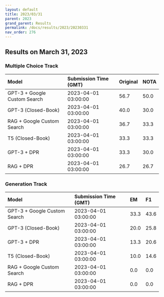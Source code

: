 ```yaml
---
layout: default
title: 2023/03/31
parent: 2023
grand_parent: Results
permalink: /docs/results/2023/20230331
nav_order: 276
---
```


## Results on March 31, 2023

### Multiple Choice Track

| Model        | Submission Time (GMT) | Original | NOTA | 
|:-------------|:---------|:---------|:-----|
|GPT-3 + Google Custom Search|2023-04-01 03:00:00|56.7|50.0|
|GPT-3 (Closed-Book)|2023-04-01 03:00:00|40.0|30.0|
|RAG + Google Custom Search|2023-04-01 03:00:00|36.7|33.3|
|T5 (Closed-Book)|2023-04-01 03:00:00|33.3|33.3|
|GPT-3 + DPR|2023-04-01 03:00:00|33.3|30.0|
|RAG + DPR|2023-04-01 03:00:00|26.7|26.7|



### Generation Track

| Model        | Submission Time (GMT) | EM | F1 | 
|:-------------|:---------|:---------|:-----|
|GPT-3 + Google Custom Search|2023-04-01 03:00:00|33.3|43.6|
|GPT-3 (Closed-Book)|2023-04-01 03:00:00|20.0|25.8|
|GPT-3 + DPR|2023-04-01 03:00:00|13.3|20.6|
|T5 (Closed-Book)|2023-04-01 03:00:00|10.0|14.6|
|RAG + Google Custom Search|2023-04-01 03:00:00|0.0|0.0|
|RAG + DPR|2023-04-01 03:00:00|0.0|0.0|

